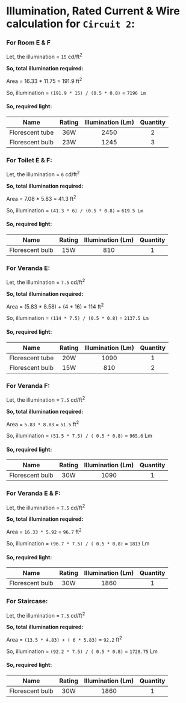# Illumination, Rated Current & Wire calculation for `Circuit 2`:

### For Room E & F

Let, the illumination = `15` cd/ft<sup>2</sup>

**So, total illumination required:**

Area = 16.33 * 11.75 = 191.9 ft<sup>2</sup>

So, illumination = `(191.9 * 15) / (0.5 * 0.8)` = `7196 Lm`

#### So, required light:

|       Name      | Rating | Illumination (Lm) | Quantity |
|:---------------:|:------:|:-----------------:|:--------:|
| Florescent tube |   36W  |        2450       |     2    |
| Florescent bulb |   23W  |        1245       |     3    |

### For Toilet E & F:

Let, the illumination = `6` cd/ft<sup>2</sup>

**So, total illumination required:**

Area = 7.08 * 5.83 = 41.3 ft<sup>2</sup>

So, illumination = `(41.3 * 6) / (0.5 * 0.8)` = `619.5 Lm`


 
#### So, required light:

|       Name      | Rating | Illumination (Lm) | Quantity |
|:---------------:|:------:|:-----------------:|:--------:|
| Florescent bulb |   15W  |        810        |     1    |

### For Veranda E:

Let, the illumination = `7.5` cd/ft<sup>2</sup>

**So, total illumination required:**

Area = (5.83 * 8.58) + (4 * 16) = 114 ft<sup>2</sup>

So, illumination = `(114 * 7.5) / (0.5 * 0.8)` = `2137.5 Lm`

#### So, required light:

|       Name      | Rating | Illumination (Lm) | Quantity |
|:---------------:|:------:|:-----------------:|:--------:|
| Florescent tube |   20W  |        1090       |     1    |
| Florescent bulb |   15W  |        810        |     2    |

### For Veranda F:

Let, the illumination = `7.5` cd/ft<sup>2</sup>

**So, total illumination required:**

Area = `5.83 * 8.83` = `51.5` ft<sup>2</sup>

So, illumination = `(51.5 * 7.5) / ( 0.5 * 0.8)` = `965.6` Lm

#### So, required light:

|       Name      | Rating | Illumination (Lm) | Quantity |
|:---------------:|:------:|:-----------------:|:--------:|
| Florescent bulb |   30W  |        1090       |     1    |

### For Veranda E & F:

Let, the illumination = `7.5` cd/ft<sup>2</sup>

**So, total illumination required:**

Area = `16.33 * 5.92` = `96.7` ft<sup>2</sup>

So, illumination = `(96.7 * 7.5) / ( 0.5 * 0.8)` = `1813` Lm

#### So, required light:

|       Name      | Rating | Illumination (Lm) | Quantity |
|:---------------:|:------:|:-----------------:|:--------:|
| Florescent bulb |   30W  |        1860       |     1    |

### For Staircase:

Let, the illumination = `7.5` cd/ft<sup>2</sup>

**So, total illumination required:**

Area = `(13.5 * 4.83) + ( 6 * 5.83)` = `92.2` ft<sup>2</sup>

So, illumination = `(92.2 * 7.5) / ( 0.5 * 0.8)` = `1728.75` Lm

#### So, required light:

|       Name      | Rating | Illumination (Lm) | Quantity |
|:---------------:|:------:|:-----------------:|:--------:|
| Florescent bulb |   30W  |        1860       |     1    |

